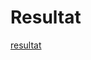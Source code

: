 # Resultat
[resultat](https://github.com/Aymen-Moulehi/Bootstrap-5/blob/main/RadioTN/screencapture-file-home-aymen-Desktop-RadioTN-index-html-2021-10-27-23_02_48.png)
